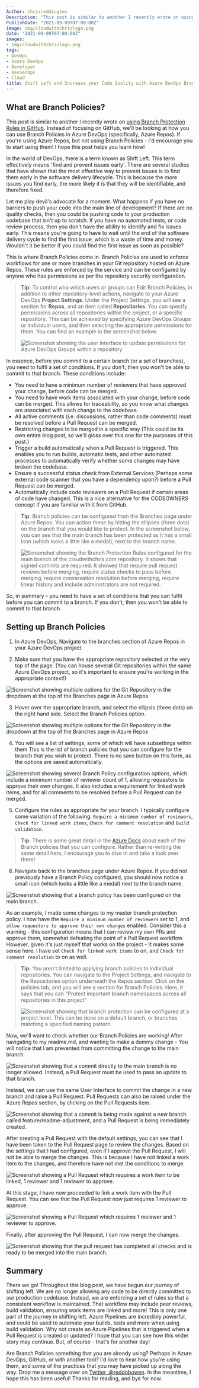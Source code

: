 ```yaml
---
Author: chrisreddington
Description: "This post is similar to another I recently wrote on using Branch Protection Rules in GitHub. Instead of focusing on GitHub, we'll be looking at how you can use Branch Policies in Azure DevOps (specifically, Azure Repos). If you're using Azure Repos, but not using Branch Policies - I'd encourage you to start using them! I hope this post helps you learn how!"
PublishDate: "2021-09-09T07:00:00Z"
image: img/cloudwithchrislogo.png
date: "2021-09-09T07:00:00Z"
images:
- img/cloudwithchrislogo.png
tags:
- DevOps
- Azure DevOps
- Developer
- DevSecOps
- Cloud
title: Shift Left and Increase your Code Quality with Azure DevOps Branch Policies
---
```

## What are Branch Policies?

This post is similar to another I recently wrote on [using Branch Protection Rules in GitHub](/blog/use-github-branch-protection-rules). Instead of focusing on GitHub, we'll be looking at how you can use Branch Policies in Azure DevOps (specifically, Azure Repos). If you're using Azure Repos, but not using Branch Policies - I'd encourage you to start using them! I hope this post helps you learn how!

In the world of DevOps, there is a term known as Shift Left. This term effectively means 'find and prevent issues early'. There are several studies that have shown that the most effective way to prevent issues is to find them early in the software delivery lifecycle. This is because the more issues you find early, the more likely it is that they will be identifiable, and therefore fixed.

Let me play devil's advocate for a moment. What happens if you have no barriers to push your code into the main line of development? If there are no quality checks, then you could be pushing code to your production codebase that isn't up to scratch. If you have no automated tests, or code review process, then you don't have the ability to identify and fix issues early. This means you're going to have to wait until the end of the software delivery cycle to find the first issue, which is a waste of time and money. Wouldn't it be better if you could find the first issue as soon as possible?

This is where Branch Policies come in. Branch Policies are used to enforce workflows for one or more branches in your Git repository hosted on Azure Repos. These rules are enforced by the service and can be configured by anyone who has permissions as per the repository security configuration.

> **Tip:** To control who which users or groups can Edit Branch Policies, in addition to other repository-level actions, navigate to your Azure DevOps **Project Settings**. Under the Project Settings, you will see a section for **Repos**, and an item called **Repositories**. You can specify permissions across all repositories within the project, or a specific repository. This can be achieved by specifying Azure DevOps Groups or individual users, and then selecting the appropriate permissions for them. You can find an example in the screenshot below.
>
> ![Screenshot showing the user interface to update permissions for Azure DevOps Groups within a repository](/img/blog/use-branch-policies-azure-devops/azdo-repos-settings-permissions.jpg)

In essence, before you commit to a certain branch (or a set of branches), you need to fulfil a set of conditions. If you don't, then you won't be able to commit to that branch. These conditions include:

* You need to have a minimum number of reviewers that have approved your change, before code can be merged.
* You need to have work items associated with your change, before code can be merged. This allows for traceability, so you know what changes are associated with each change to the codebase.
* All active comments (i.e. discussions, rather than code comments) must be resolved before a Pull Request can be merged.
* Restricting changes to be merged in a specific way (This could be its own entire blog post, so we'll gloss over this one for the purposes of this post.)
* Trigger a build automatically when a Pull Request is triggered. This enables you to run builds, automatic tests, and other automated processes to automatically verify whether some changes may have broken the codebase.
* Ensure a successful status check from External Services (Perhaps some external code scanner that you have a dependency upon?) before a Pull Request can be merged.
* Automatically include code reviewers on a Pull Request if certain areas of code have changed. This is a nice alternative for the CODEOWNERS concept if you are familiar with it from GitHub.

> **Tip:** Branch policies can be configured from the Branches page under Azure Repos. You can action these by hitting the ellipses (three dots) on the branch that you would like to protect. In the screenshot below, you can see that the main branch has been protected as it has a small icon (which looks a little like a medal), next to the branch name.
>
> ![Screenshot showing the Branch Protection Rules configured for the main branch of the cloudwithchris.com repository. It shows that signed commits are required. It showed that require pull request reviews before merging, require status checks to pass before merging, require conversation resolution before merging, require linear history and include administrators are not required.](/img/blog/use-branch-policies-azure-devops/azdo-branches-overview.jpg)

So, in summary - you need to have a set of conditions that you can fulfil before you can commit to a branch. If you don't, then you won't be able to commit to that branch.

## Setting up Branch Policies

1. In Azure DevOps, Navigate to the branches section of Azure Repos in your Azure DevOps project.

2. Make sure that you have the appropriate repository selected at the very top of the page. (You can house several Git repositories within the same Azure DevOps project, so it's important to ensure you're working in the appropriate context!)

![Screenshot showing multiple options for the Git Repository in the dropdown at the top of the Branches page in Azure Repos](/img/blog/use-branch-policies-azure-devops/azdo-branches-repo-dropdown.jpg)

3. Hover over the appropriate branch, and select the ellipsis (three dots) on the right hand side. Select the Branch Policies option.

![Screenshot showing multiple options for the Git Repository in the dropdown at the top of the Branches page in Azure Repos](/img/blog/use-branch-policies-azure-devops/azdo-branches-ellipsis.jpg)

4. You will see a list of settings, some of which will have subsettings within them This is the list of branch policies that you can configure for the branch that you wish to protect. There is no save button on this form, as the options are saved automatically.

![Screenshot showing several Branch Policy configuration options, which include a minimum number of reviewer count of 1, allowing requestors to approve their own changes. It also includes a requirement for linked work items, and for all comments to be resolved before a Pull Request can be merged.](/img/blog/use-branch-policies-azure-devops/azdo-branch-policy-1.jpg)

5. Configure the rules as appropriate for your branch. I typically configure some variation of the following: ``Require a minimum number of reviewers``, ``Check for linked work items``, ``Check for comment resolution`` and ``Build validation``.

> **Tip:** There is some great detail in the [Azure Docs](https://docs.microsoft.com/en-us/azure/devops/repos/git/branch-policies?view=azure-devops) about each of the Branch policies that you can configure. Rather than re-writing the same detail here, I encourage you to dive in and take a look over there!

6. Navigate back to the branches page under Azure Repos. If you did not previously have a Branch Policy configured, you should now notice a small icon (which looks a little like a medal) next to the branch name.

![Screenshot showing that a branch policy has been configured on the main branch.](/img/blog/use-branch-policies-azure-devops/azdo-branch-policy-configured.jpg)

As an example, I made some changes to my master branch protection policy. I now have the ``Require a minimum number of reviewers`` set to 1, and ``allow requestors to approve their own changes`` enabled. Consider this a warning - this configuration means that I can review my own PRs and approve them, somewhat defeating the point of a Pull Request workflow. However, given it's just myself that works on the project - It makes some sense here. I have set ``Check for linked work items`` to on, and ``Check for comment resolution`` to on as well.

> **Tip:** You aren't limited to applying branch policies to individual repositories. You can navigate to the Project Settings, and navigate to the Repositories option underneath the Repos section. Click on the policies tab, and you will see a section for Branch Policies. Here, it says that you can "Protect important branch namespaces across all repositories in this project"
>
> ![Screenshot showing that branch protection can be configured at a project level. This can be done on a default branch, or branches matching a specified naming pattern.](/img/blog/use-branch-policies-azure-devops/project-wide-policies.jpg)

Now, we'll want to check whether our Branch Policies are working! After navigating to my readme.md, and wanting to make a dummy change - You will notice that I am prevented from committing the change to the main branch.

![Screenshot showing that a commit directly to the main branch is no longer allowed. Instead, a Pull Request must be used to pass an update to that branch.](/img/blog/use-branch-policies-azure-devops/failed-commit.jpg)

Instead, we can use the same User Interface to commit the change in a new branch and raise a Pull Request. Pull Requests can also be raised under the Azure Repos section, by clicking on the Pull Requests item.

![Screenshot showing that a commit is being made against a new branch called feature/readme-adjustment, and a Pull Request is being immediately created.](/img/blog/use-branch-policies-azure-devops/readme-edit.jpg)

After creating a Pull Request with the default settings, you can see that I have been taken to the Pull Request page to review the changes. Based on the settings that I had configured, even if I approve the Pull Request, I will not be able to merge the changes. This is because I have not linked a work item to the changes, and therefore have not met the conditions to merge.

![Screenshot showing a Pull Request which requires a work item to be linked, 1 reviewer and 1 reviewer to approve.](/img/blog/use-branch-policies-azure-devops/pr-1.jpg)

At this stage, I have now proceeded to link a work item with the Pull Request. You can see that the Pull Request now just requires 1 reviewer to approve.

![Screenshot showing a Pull Request which requires 1 reviewer and 1 reviewer to approve.](/img/blog/use-branch-policies-azure-devops/pr-2.jpg)

Finally, after approving the Pull Request, I can now merge the changes.

![Screenshot showing that the pull request has completed all checks and is ready to be merged into the main branch.](/img/blog/use-branch-policies-azure-devops/pr-3.jpg)

## Summary

There we go! Throughout this blog post, we have begun our journey of shifting left. We are no longer allowing any code to be directly committed to our production codebase. Instead, we are enforcing a set of rules so that a consistent workflow is maintained. That workflow may include peer reviews, build validation, ensuring work items are linked and more! This is only one part of the journey in shifting left. Azure Pipelines are incredibly powerful, and could be used to automate your builds, tests and more when using build validation. Why not create an Azure Pipelines that is triggered when a Pull Request is created or updated? I hope that you can see how this wider story may continue. But, of course - that's for another day!

Are Branch Policies something that you are already using? Perhaps in Azure DevOps, GitHub, or with another tool? I'd love to hear how you're using them, and some of the practices that you may have picked up along the way. Drop me a message over on [Twitter, @reddobowen](https://twitter.com/reddobowen). In the meantime, I hope this has been useful! Thanks for reading, and bye for now.
